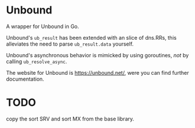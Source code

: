 # Unbound

A wrapper for Unbound in Go.

Unbound's `ub_result` has been extended with an slice of dns.RRs, this alleviates
the need to parse `ub_result.data` yourself.

Unbound's asynchronous behavior is mimicked by using goroutines, *not* by
calling `ub_resolve_async`.

The website for Unbound is https://unbound.net/, were you can find further documentation.

# TODO
copy the sort SRV and sort MX from the base library.
